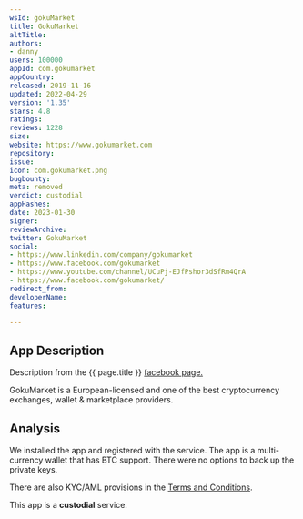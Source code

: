 ```yaml
---
wsId: gokuMarket
title: GokuMarket
altTitle: 
authors:
- danny
users: 100000
appId: com.gokumarket
appCountry: 
released: 2019-11-16
updated: 2022-04-29
version: '1.35'
stars: 4.8
ratings: 
reviews: 1228
size: 
website: https://www.gokumarket.com
repository: 
issue: 
icon: com.gokumarket.png
bugbounty: 
meta: removed
verdict: custodial
appHashes: 
date: 2023-01-30
signer: 
reviewArchive: 
twitter: GokuMarket
social:
- https://www.linkedin.com/company/gokumarket
- https://www.facebook.com/gokumarket
- https://www.youtube.com/channel/UCuPj-EJfPshor3dSfRm4QrA
- https://www.facebook.com/gokumarket/
redirect_from: 
developerName: 
features: 

---
```


## App Description 

Description from the {{ page.title }} [facebook page.](https://www.facebook.com/gokumarket/)

GokuMarket is a European-licensed and one of the best cryptocurrency exchanges, wallet & marketplace providers.

## Analysis 

We installed the app and registered with the service. The app is a multi-currency wallet that has BTC support. There were no options to back up the private keys. 

There are also KYC/AML provisions in the [Terms and Conditions](https://support.gokumarket.com/hc/en-us/articles/360060566114-GokuMarket-Terms-and-Conditions).

This app is a **custodial** service.